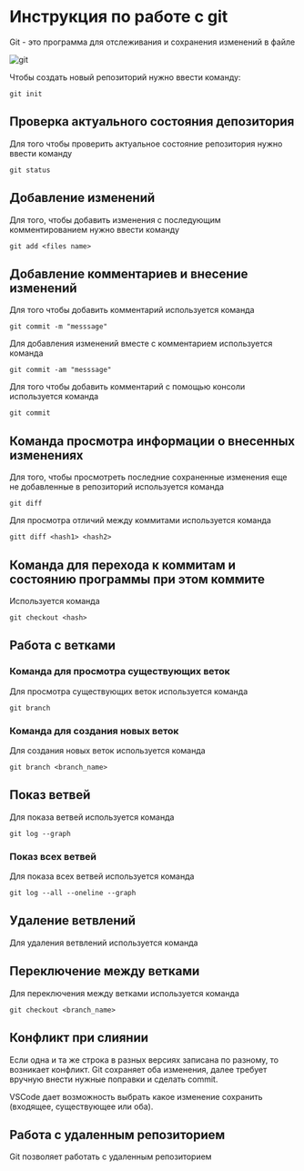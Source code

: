 # Инструкция по работе с git

Git - это программа для отслеживания и сохранения изменений в файле

![git](git.JPG)

Чтобы создать новый репозиторий нужно ввести команду:

    git init

## Проверка актуального состояния депозитория

Для того чтобы проверить актуальное состояние репозитория нужно ввести команду

    git status

## Добавление изменений

Для того, чтобы добавить изменения с последующим комментированием нужно ввести команду

    git add <files name>

## Добавление комментариев и внесение изменений

Для того чтобы добавить комментарий используется команда

    git commit -m "messsage"

Для добавления изменений вместе с комментарием используется команда

    git commit -am "messsage"

Для того чтобы добавить комментарий с помощью консоли используется команда

    git commit

 ##    Команда просмотра информации о внесенных изменениях

 Для того, чтобы просмотреть последние сохраненные изменения еще не добавленные в репозиторий используется команда

    git diff

Для просмотра отличий между коммитами используется команда

    gitt diff <hash1> <hash2>

## Команда для перехода к коммитам и состоянию программы при этом коммите

Используется команда 

    git checkout <hash>


## Работа с ветками

### Команда для просмотра существующих веток

Для просмотра существующих веток используется команда

    git branch

### Команда для создания новых веток

Для создания новых веток используется команда 

    git branch <branch_name>

## Показ ветвей

Для показа ветвей используется команда

    git log --graph

### Показ всех ветвей

Для показа всех ветвей используется команда

    git log --all --oneline --graph

## Удаление ветвлений

Для удаления ветвлений используется команда

## Переключение между ветками

Для переключения между ветками используется команда

    git checkout <branch_name>

## Конфликт при слиянии

Если одна и та же строка в разных версиях записана по разному, то возникает конфликт.
Git сохраняет оба изменения, далее требует вручную внести нужные поправки и сделать commit.

VSCode дает возможность выбрать какое изменение сохранить (входящее, существующее или оба).

## Работа с удаленным репозиторием

Git позволяет работать с удаленным репозиторием
